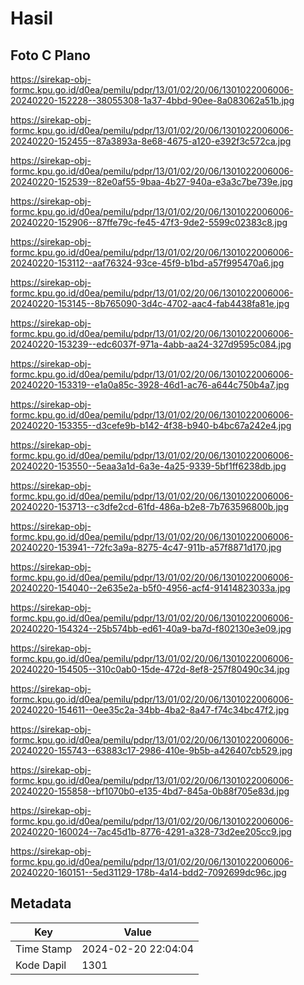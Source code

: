 # Hasil

## Foto C Plano

https://sirekap-obj-formc.kpu.go.id/d0ea/pemilu/pdpr/13/01/02/20/06/1301022006006-20240220-152228--38055308-1a37-4bbd-90ee-8a083062a51b.jpg

https://sirekap-obj-formc.kpu.go.id/d0ea/pemilu/pdpr/13/01/02/20/06/1301022006006-20240220-152455--87a3893a-8e68-4675-a120-e392f3c572ca.jpg

https://sirekap-obj-formc.kpu.go.id/d0ea/pemilu/pdpr/13/01/02/20/06/1301022006006-20240220-152539--82e0af55-9baa-4b27-940a-e3a3c7be739e.jpg

https://sirekap-obj-formc.kpu.go.id/d0ea/pemilu/pdpr/13/01/02/20/06/1301022006006-20240220-152906--87ffe79c-fe45-47f3-9de2-5599c02383c8.jpg

https://sirekap-obj-formc.kpu.go.id/d0ea/pemilu/pdpr/13/01/02/20/06/1301022006006-20240220-153112--aaf76324-93ce-45f9-b1bd-a57f995470a6.jpg

https://sirekap-obj-formc.kpu.go.id/d0ea/pemilu/pdpr/13/01/02/20/06/1301022006006-20240220-153145--8b765090-3d4c-4702-aac4-fab4438fa81e.jpg

https://sirekap-obj-formc.kpu.go.id/d0ea/pemilu/pdpr/13/01/02/20/06/1301022006006-20240220-153239--edc6037f-971a-4abb-aa24-327d9595c084.jpg

https://sirekap-obj-formc.kpu.go.id/d0ea/pemilu/pdpr/13/01/02/20/06/1301022006006-20240220-153319--e1a0a85c-3928-46d1-ac76-a644c750b4a7.jpg

https://sirekap-obj-formc.kpu.go.id/d0ea/pemilu/pdpr/13/01/02/20/06/1301022006006-20240220-153355--d3cefe9b-b142-4f38-b940-b4bc67a242e4.jpg

https://sirekap-obj-formc.kpu.go.id/d0ea/pemilu/pdpr/13/01/02/20/06/1301022006006-20240220-153550--5eaa3a1d-6a3e-4a25-9339-5bf1ff6238db.jpg

https://sirekap-obj-formc.kpu.go.id/d0ea/pemilu/pdpr/13/01/02/20/06/1301022006006-20240220-153713--c3dfe2cd-61fd-486a-b2e8-7b763596800b.jpg

https://sirekap-obj-formc.kpu.go.id/d0ea/pemilu/pdpr/13/01/02/20/06/1301022006006-20240220-153941--72fc3a9a-8275-4c47-911b-a57f8871d170.jpg

https://sirekap-obj-formc.kpu.go.id/d0ea/pemilu/pdpr/13/01/02/20/06/1301022006006-20240220-154040--2e635e2a-b5f0-4956-acf4-91414823033a.jpg

https://sirekap-obj-formc.kpu.go.id/d0ea/pemilu/pdpr/13/01/02/20/06/1301022006006-20240220-154324--25b574bb-ed61-40a9-ba7d-f802130e3e09.jpg

https://sirekap-obj-formc.kpu.go.id/d0ea/pemilu/pdpr/13/01/02/20/06/1301022006006-20240220-154505--310c0ab0-15de-472d-8ef8-257f80490c34.jpg

https://sirekap-obj-formc.kpu.go.id/d0ea/pemilu/pdpr/13/01/02/20/06/1301022006006-20240220-154611--0ee35c2a-34bb-4ba2-8a47-f74c34bc47f2.jpg

https://sirekap-obj-formc.kpu.go.id/d0ea/pemilu/pdpr/13/01/02/20/06/1301022006006-20240220-155743--63883c17-2986-410e-9b5b-a426407cb529.jpg

https://sirekap-obj-formc.kpu.go.id/d0ea/pemilu/pdpr/13/01/02/20/06/1301022006006-20240220-155858--bf1070b0-e135-4bd7-845a-0b88f705e83d.jpg

https://sirekap-obj-formc.kpu.go.id/d0ea/pemilu/pdpr/13/01/02/20/06/1301022006006-20240220-160024--7ac45d1b-8776-4291-a328-73d2ee205cc9.jpg

https://sirekap-obj-formc.kpu.go.id/d0ea/pemilu/pdpr/13/01/02/20/06/1301022006006-20240220-160151--5ed31129-178b-4a14-bdd2-7092699dc96c.jpg


## Metadata

| Key        | Value               |
| ---------- | ------------------- |
| Time Stamp | 2024-02-20 22:04:04 |
| Kode Dapil | 1301                |



